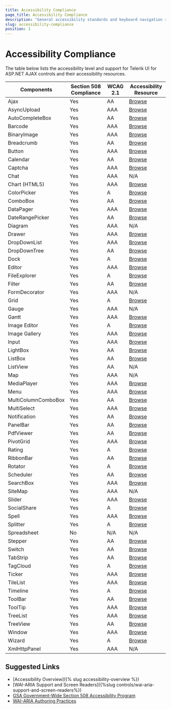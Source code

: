 ```yaml
---
title: Accessibility Compliance
page_title: Accessibility Compliance
description: "General accessibility standards and keyboard navigation requirements for web applications and their support by Telerik UI for ASP.NET AJAX."
slug: accessibility-compliance
position: 1
---
```


# Accessibility Compliance
The table below lists the accessibility level and support for Telerik UI for ASP.NET AJAX controls and their accessibility resources.

<table>
    <thead>
        <tr>
            <th>Components</th>
            <th>Section 508 Compliance </th>
            <th>WCAG 2.1</th>
            <th>Accessibility Resource</th>
        </tr>
    </thead>
    <tbody>
        <tr>
            <td>Ajax</td>
            <td>Yes</td>
            <td>AA</td>
            <td><a href="https://docs.telerik.com/devtools/aspnet-ajax/controls/ajaxpanel/accessibility-and-internationalization/wai-aria-support" target="_blank">Browse</a></td>
        </tr>
        <tr>
            <td>AsyncUpload</td>
            <td>Yes</td>
            <td>AAA</td>
            <td><a href="https://demos.telerik.com/aspnet-ajax/asyncupload/examples/accessibility/defaultcs.aspx" target="_blank">Browse</a></td>
        </tr>
        <tr>
            <td>AutoCompleteBox</td>
            <td>Yes</td>
            <td>AA</td>
            <td><a href="https://demos.telerik.com/aspnet-ajax/autocompletebox/examples/accessibility-and-internationalization/wai-aria-support/defaultcs.aspx" target="_blank">Browse</a></td>
        </tr>
        <tr>
            <td>Barcode</td>
            <td>Yes</td>
            <td>AAA</td>
            <td><a href="https://docs.telerik.com/devtools/aspnet-ajax/controls/barcode/wai-aria-support" target="_blank">Browse</a></td>
        </tr>
        <tr>
            <td>BinaryImage</td>
            <td>Yes</td>
            <td>AAA</td>
            <td><a href="https://docs.telerik.com/devtools/aspnet-ajax/controls/radbinaryimage#wai-aria-support" target="_blank">Browse</a></td>
        </tr>
        <tr>
            <td>Breadcrumb</td>
            <td>Yes</td>
            <td>AA</td>
            <td><a href="https://docs.telerik.com/devtools/aspnet-ajax/controls/breadcrumb/accessibility-and-internationalization/wcag-2.1-and-section-508-accessibility-compliance" target="_blank" >Browse</a></td>
        </tr>
        <tr>
            <td>Button</td>
            <td>Yes</td>
            <td>AAA</td>
            <td><a href="http://demos.telerik.com/aspnet-ajax/button/examples/accessibility/defaultcs.aspx">Browse</a></td>
        </tr>
        <tr>
            <td>Calendar</td>
            <td>Yes</td>
            <td>AA</td>
            <td><a href="https://demos.telerik.com/aspnet-ajax/calendar/accessibility-and-internationalization/wcag-2.0-and-section-508-accessibility/defaultcs.aspx">Browse</a></td>
        </tr>
        <tr>
            <td>Captcha</td>
            <td>Yes</td>
            <td>AAA</td>
            <td><a href="http://demos.telerik.com/aspnet-ajax/captcha/examples/accessibility/defaultcs.aspx">Browse</a></td>
        </tr>
        <tr>
            <td>Chat</td>
            <td>Yes</td>
            <td>AAA</td>
            <td>N/A</td>
        </tr>
        <tr>
            <td>Chart (HTML5)</td>
            <td>Yes</td>
            <td>AAA</td>
            <td><a href="https://docs.telerik.com/kendo-ui/accessibility/five-tips-for-accessible-charts-with-dataviz">Browse</a></td>
        </tr>
        <tr>
            <td>ColorPicker</td>
            <td>Yes</td>
            <td>A</td>
            <td><a href="http://demos.telerik.com/aspnet-ajax/colorpicker/examples/accessibility/defaultcs.aspx">Browse</a></td>
        </tr>
        <tr>
            <td>ComboBox</td>
            <td>Yes</td>
            <td>AA</td>
            <td><a href="http://demos.telerik.com/aspnet-ajax/combobox/examples/accessibility/defaultcs.aspx">Browse</a></td>
        </tr>
        <tr>
            <td>DataPager</td>
            <td>Yes</td>
            <td>AAA</td>
            <td><a href="http://demos.telerik.com/aspnet-ajax/datapager/examples/accessibility/defaultcs.aspx">Browse</a></td>
        </tr>
        <tr>
            <td>DateRangePicker</td>
            <td>Yes</td>
            <td>AA</td>
            <td><a href="https://docs.telerik.com/devtools/aspnet-ajax/controls/daterangepicker/accessibility-and-internationalization/wai-aria-support">Browse</a></td>
        </tr>
        <tr>
            <td>Diagram</td>
            <td>Yes</td>
            <td>AAA</td>
            <td>N/A</td>
        </tr>
        <tr>
            <td>Drawer</td>
            <td>Yes</td>
            <td>AAA</td>
            <td><a href="https://demos.telerik.com/aspnet-ajax/drawer/keyboardsupport/defaultcs.aspx">Browse</a></td>
        </tr>
        <tr>
            <td>DropDownList</td>
            <td>Yes </td>
            <td>AAA</td>
            <td><a href="https://demos.telerik.com/aspnet-ajax/dropdownlist/examples/accessibility/accessibility-compliance/defaultcs.aspx">Browse</a></td>
        </tr>
        <tr>
            <td>DropDownTree</td>
            <td>Yes</td>
            <td>AA</td>
            <td><a href="https://demos.telerik.com/aspnet-ajax/dropdowntree/examples/accessibility/defaultcs.aspx">Browse</a></td>
        </tr>
        <tr>
            <td>Dock</td>
            <td>Yes</td>
            <td>A</td>
            <td><a href="http://demos.telerik.com/aspnet-ajax/dock/examples/accessibility/defaultcs.aspx">Browse</a></td>
        </tr>
        <tr>
            <td>Editor</td>
            <td>Yes</td>
            <td>AAA</td>
            <td><a href="http://demos.telerik.com/aspnet-ajax/editor/examples/accessibleeditor/defaultcs.aspx" data-track-instance="3">Browse</a></td>
        </tr>
        <tr>
            <td>FileExplorer</td>
            <td>Yes</td>
            <td>A</td>
            <td><a href="http://demos.telerik.com/aspnet-ajax/fileexplorer/examples/accessibility/defaultcs.aspx">Browse</a></td>
        </tr>
        <tr>
            <td>Filter</td>
            <td>Yes</td>
            <td>AA</td>
            <td><a href="http://demos.telerik.com/aspnet-ajax/filter/examples/accessibility/defaultcs.aspx">Browse</a></td>
        </tr>
        <tr>
            <td>FormDecorator</td>
            <td>Yes</td>
            <td>AAA</td>
            <td>N/A</td>
        </tr>
        <tr>
            <td>Grid</td>
            <td>Yes</td>
            <td>A</td>
            <td><a href="https://demos.telerik.com/aspnet-ajax/grid/examples/accessibility-and-internationalization/accessibility-compliance/defaultcs.aspx">Browse</a></td>
        </tr>
        <tr>
            <td>Gauge</td>
            <td>Yes</td>
            <td>AAA</td>
            <td>N/A</td>
        </tr>
        <tr>
            <td>Gantt</td>
            <td>Yes</td>
            <td>AAA</td>
            <td><a href="https://demos.telerik.com/aspnet-ajax/gantt/examples/accessibility-and-internationalization/accessibility-compliance/defaultcs.aspx" target="_blank" data-sf-ec-immutable="">Browse</a></td>
        </tr>
        <tr>
            <td>Image Editor </td>
            <td>Yes </td>
            <td>A </td>
            <td><a target="_blank" href="http://demos.telerik.com/aspnet-ajax/imageeditor/examples/accessibility/defaultcs.aspx">Browse</a> </td>
        </tr>
        <tr>
            <td>Image Gallery </td>
            <td>Yes </td>
            <td>AAA </td>
            <td><a href="https://docs.telerik.com/devtools/aspnet-ajax/controls/imagegallery/accessibility-and-internationalization/wcag-2.0-and-section-508-accessibility-compliance">Browse</a></td>
        </tr>
        <tr>
            <td>Input</td>
            <td>Yes</td>
            <td>AAA</td>
            <td><a href="https://demos.telerik.com/aspnet-ajax/textbox/common/accessibility/defaultcs.aspx">Browse</a></td>
        </tr>
        <tr>
            <td>LightBox</td>
            <td>Yes </td>
            <td>AA</td>
            <td><a href="https://docs.telerik.com/devtools/aspnet-ajax/controls/lightbox/accessibility-and-internationalization/wai-aria-support">Browse</a></td>
        </tr>
        <tr>
            <td>ListBox</td>
            <td>Yes</td>
            <td>AA</td>
            <td><a href="https://demos.telerik.com/aspnet-ajax/listbox/examples/functionality/accessibility/defaultcs.aspx">Browse</a></td>
        </tr>
        <tr>
            <td>ListView</td>
            <td>Yes</td>
            <td>AA</td>
            <td>N/A</td>
        </tr>
        <tr>
            <td>Map</td>
            <td>Yes</td>
            <td>AAA</td>
            <td>N/A</td>
        </tr>
        <tr>
            <td>MediaPlayer</td>
            <td>Yes</td>
            <td>AAA</td>
            <td><a href="https://docs.telerik.com/devtools/aspnet-ajax/controls/mediaplayer/accessibility-and-internationalization/wcag-2.0-and-section-508-accessibility-compliance">Browse</a></td>
        </tr>
        <tr>
            <td>Menu</td>
            <td>Yes</td>
            <td>AAA</td>
            <td><a href="http://demos.telerik.com/aspnet-ajax/menu/examples/accessibility/defaultcs.aspx">Browse</a></td>
        </tr>
        <tr>
            <td>MultiColumnComboBox</td>
            <td>Yes</td>
            <td>AA</td>
            <td><a href="https://demos.telerik.com/aspnet-ajax/multicolumncombobox/keyboard-support/defaultcs.aspx">Browse</a></td>
        </tr>
        <tr>
            <td>MultiSelect</td>
            <td>Yes</td>
            <td>AAA</td>
            <td><a href="https://demos.telerik.com/aspnet-ajax/multiselect/keyboardsupport/defaultcs.aspx">Browse</a></td>
        </tr>
        <tr>
            <td>Notification</td>
            <td>Yes</td>
            <td>AA</td>
            <td><a href="http://demos.telerik.com/aspnet-ajax/notification/examples/accessibility/defaultcs.aspx">Browse</a></td>
        </tr>
        <tr>
            <td>PanelBar</td>
            <td>Yes</td>
            <td>AA</td>
            <td><a href="http://demos.telerik.com/aspnet-ajax/panelbar/examples/accessibility/defaultcs.aspx">Browse</a></td>
        </tr>
        <tr>
            <td>PdfViewer</td>
            <td>Yes</td>
            <td>AA</td>
            <td><a href="https://demos.telerik.com/aspnet-ajax/pdfviewer/keyboardsupport/defaultcs.aspx">Browse</a></td>
        </tr>
        <tr>
            <td>PivotGrid</td>
            <td>Yes</td>
            <td>AAA</td>
            <td><a href="http://demos.telerik.com/aspnet-ajax/pivotgrid/examples/generalfeatures/accessibility/defaultcs.aspx">Browse</a></td>
        </tr>
        <tr>
            <td>Rating</td>
            <td>Yes</td>
            <td>A</td>
            <td><a href="http://demos.telerik.com/aspnet-ajax/rating/examples/accessibility/defaultcs.aspx">Browse</a></td>
        </tr>
        <tr>
            <td>RibbonBar</td>
            <td>Yes</td>
            <td>AA</td>
            <td><a href="https://demos.telerik.com/aspnet-ajax/ribbonbar/examples/accessibility/defaultcs.aspx">Browse</a></td>
        </tr>
        <tr>
            <td>Rotator</td>
            <td>Yes</td>
            <td>A</td>
            <td><a href="http://demos.telerik.com/aspnet-ajax/rotator/examples/accessibility/defaultcs.aspx">Browse</a></td>
        </tr>
        <tr>
            <td>Scheduler</td>
            <td>Yes</td>
            <td>AA</td>
            <td><a href="https://demos.telerik.com/aspnet-ajax/scheduler/examples/accessibility/defaultcs.aspx">Browse</a></td>
        </tr>
        <tr>
            <td>SearchBox</td>
            <td>Yes</td>
            <td>AAA</td>
            <td><a href="https://docs.telerik.com/devtools/aspnet-ajax/controls/searchbox/accessibility-and-internationalization/keyboard-support">Browse</a></td>
        </tr>
        <tr>
            <td>SiteMap</td>
            <td>Yes</td>
            <td>AAA</td>
            <td>N/A</td>
        </tr>
        <tr>
            <td>Slider</td>
            <td>Yes</td>
            <td>AAA</td>
            <td><a href="http://demos.telerik.com/aspnet-ajax/slider/examples/accessibility/defaultcs.aspx">Browse</a></td>
        </tr>
        <tr>
            <td>SocialShare</td>
            <td>Yes</td>
            <td>A</td>
            <td><a href="http://demos.telerik.com/aspnet-ajax/socialshare/examples/accessibility/defaultcs.aspx">Browse</a></td>
        </tr>
        <tr>
            <td>Spell</td>
            <td>Yes</td>
            <td>AAA</td>
            <td><a href="http://demos.telerik.com/aspnet-ajax/spell/examples/accessibility/defaultcs.aspx">Browse</a></td>
        </tr>
        <tr>
            <td>Splitter</td>
            <td>Yes</td>
            <td>A</td>
            <td><a href="http://demos.telerik.com/aspnet-ajax/splitter/examples/accessibility/defaultcs.aspx">Browse</a></td>
        </tr>
        <tr>
            <td>Spreadsheet</td>
            <td>No</td>
            <td>N/A</td>
            <td>N/A</td>
        </tr>
        <tr>
            <td>Stepper</td>
            <td>Yes</td>
            <td>AA</td>
            <td><a href="https://docs.telerik.com/devtools/aspnet-ajax/controls/stepper/accessibility-and-internationalization/wcag-2.1-and-section-508-accessibility-compliance">Browse</a></td>
        </tr>
        <tr>
            <td>Switch</td>
            <td>Yes</td>
            <td>AA</td>
            <td><a href="https://demos.telerik.com/aspnet-ajax/switch/accessibility-support/defaultcs.aspx">Browse</a></td>
        </tr>
        <tr>
            <td>TabStrip</td>
            <td>Yes</td>
            <td>AA</td>
            <td><a href="http://demos.telerik.com/aspnet-ajax/tabstrip/examples/accessibility/defaultcs.aspx">Browse</a></td>
        </tr>
        <tr>
            <td>TagCloud</td>
            <td>Yes</td>
            <td>A</td>
            <td><a href="http://demos.telerik.com/aspnet-ajax/tagcloud/examples/accessibility/defaultcs.aspx">Browse</a></td>
        </tr>
        <tr>
            <td>Ticker</td>
            <td>Yes </td>
            <td>AAA </td>
            <td><a href="https://docs.telerik.com/devtools/aspnet-ajax/controls/rotator/accessibility-and-internationalization">Browse</a></td>
        </tr>
        <tr>
            <td>TileList</td>
            <td>Yes </td>
            <td>AAA </td>
            <td><a target="_blank" href="http://demos.telerik.com/aspnet-ajax/tilelist/examples/accessibility-compliance/defaultcs.aspx">Browse</a> </td>
        </tr>
        <tr>
            <td>Timeline</td>
            <td>Yes</td>
            <td>A</td>
            <td><a href="https://demos.telerik.com/aspnet-ajax/timeline/keyboardsupport/defaultcs.aspx">Browse</a></td>
        </tr>
        <tr>
            <td>ToolBar</td>
            <td>Yes</td>
            <td>AA</td>
            <td><a href="http://demos.telerik.com/aspnet-ajax/toolbar/examples/accessibility/defaultcs.aspx">Browse</a></td>
        </tr>
        <tr>
            <td>ToolTip</td>
            <td>Yes</td>
            <td>AAA</td>
            <td><a href="http://demos.telerik.com/aspnet-ajax/tooltip/examples/accessibility/defaultcs.aspx">Browse</a></td>
        </tr>
        <tr>
            <td>TreeList</td>
            <td>Yes</td>
            <td>AAA</td>
            <td><a href="http://demos.telerik.com/aspnet-ajax/treelist/examples/accessibility/defaultcs.aspx">Browse</a></td>
        </tr>
        <tr>
            <td>TreeView</td>
            <td>Yes</td>
            <td>AA</td>
            <td><a href="http://demos.telerik.com/aspnet-ajax/treeview/examples/accessibility/defaultcs.aspx">Browse</a></td>
        </tr>
        <tr>
            <td>Window</td>
            <td>Yes</td>
            <td>AAA</td>
            <td><a href="http://demos.telerik.com/aspnet-ajax/window/examples/accessibility/defaultcs.aspx">Browse</a></td>
        </tr>
        <tr>
            <td>Wizard<br>
            </td>
            <td>Yes<br>
            </td>
            <td>A<br>
            </td>
            <td><a target="_blank" href="http://demos.telerik.com/aspnet-ajax/wizard/accessibility-and-internationalization/accessibility-compliance/defaultcs.aspx">Browse</a><br>
            </td>
        </tr>
        <tr>
            <td>XmlHttpPanel</td>
            <td>Yes</td>
            <td>AAA</td>
            <td>N/A</td>
        </tr>
    </tbody>
</table>


## Suggested Links

* [Accessibility Overview]({% slug accessibility-overview %})
* [WAI-ARIA Support and Screen Readers]({%slug controls/wai-aria-support-and-screen-readers%})
* [GSA Government-Wide Section 508 Accessibility Program](https://www.access-board.gov/law/ra.html#section-508-federal-electronic-and-information-technology)
* [WAI-ARIA Authoring Practices](https://www.w3.org/TR/wai-aria-practices/)

   
